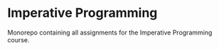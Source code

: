 # Imperative Programming
Monorepo containing all assignments for the Imperative Programming course.
